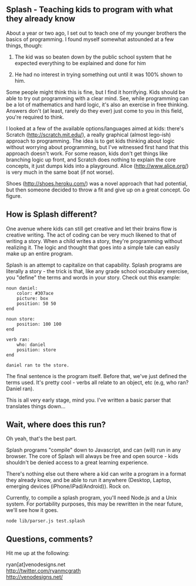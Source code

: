 Splash - Teaching kids to program with what they already know
----------------------------------------------------------------------------------
About a year or two ago, I set out to teach one of my younger brothers the basics
of programming. I found myself somewhat astounded at a few things, though:

1) The kid was so beaten down by the public school system that he expected everything
to be explained and done for him

2) He had no interest in trying something out until it was 100% shown to him.

Some people might think this is fine, but I find it horrifying. Kids should be able
to try out programming with a clear mind. See, while programming can be a lot of
mathematics and hard logic, it's also an exercise in free thinking. Answers don't
(at least, rarely do they ever) just come to you in this field, you're required to
think.

I looked at a few of the available options/languages aimed at kids: there's 
Scratch (http://scratch.mit.edu/), a really graphical (almost lego-ish) approach to
programming. The idea is to get kids thinking about logic without worrying about
programming, but I've witnessed first hand that this approach doesn't work. For some
reason, kids don't get things like branching logic up front, and Scratch does nothing
to explain the core concepts, it just dumps kids into a playground. Alice (http://www.alice.org/)
is very much in the same boat (if not worse).

Shoes (http://shoes.heroku.com/) was a novel approach that had potential, but then someone
decided to throw a fit and give up on a great concept. Go figure.

How is Splash different?
------------------------------------------------------------------------------------
One avenue where kids can still get creative and let their brains flow is creative writing.
The act of coding can be very much likened to that of writing a story. When a child writes
a story, they're programming without realizing it. The logic and thought that goes into a simple
tale can easily make up an entire program.

Splash is an attempt to capitalize on that capability. Splash programs are literally a story -
the trick is that, like any grade school vocabulary exercise, you "define" the terms and words in
your story. Check out this example:

    noun daniel:  
	    color: #307ace  
	    picture: box  
        position: 50 50  
    end
    
    noun store:  
	    position: 100 100  
    end
    
    verb ran:  
	    who: daniel  
        position: store  
    end
    
    daniel ran to the store.  

The final sentence is the program itself. Before that, we've just defined the terms used. It's pretty cool - verbs
all relate to an object, etc (e.g, who ran? Daniel ran).

This is all very early stage, mind you. I've written a basic parser that translates things down...

Wait, where does this run?
----------------------------------------------------------------------------------------------------------
Oh yeah, that's the best part.

Splash programs "compile" down to Javascript, and can (will) run in any browser. The core of Splash will always be free
and open source - kids shouldn't be denied access to a great learning experience.

There's nothing else out there where a kid can write a program in a format they already know, and be able to run it anywhere
(Desktop, Laptop, emerging devices (iPhone/iPad/Android)). Rock on.

Currently, to compile a splash program, you'll need Node.js and a Unix system. For portability purposes, this may be rewritten
in the near future, we'll see how it goes.

    node lib/parser.js test.splash

Questions, comments?
-----------------------------------------------------------------------------------------------------------
Hit me up at the following:

ryan[at]venodesigns.net  
http://twitter.com/ryanmcgrath  
http://venodesigns.net/  
